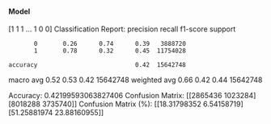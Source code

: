 #### Model
[1 1 1 ... 1 0 0]
Classification Report:
              precision    recall  f1-score   support

           0       0.26      0.74      0.39   3888720
           1       0.78      0.32      0.45  11754028

    accuracy                           0.42  15642748
   macro avg       0.52      0.53      0.42  15642748
weighted avg       0.66      0.42      0.44  15642748

Accuracy: 0.42199593063827406
Confusion Matrix:
[[2865436 1023284]
 [8018288 3735740]]
Confusion Matrix (%):
[[18.31798352  6.54158719]
 [51.25881974 23.88160955]]
